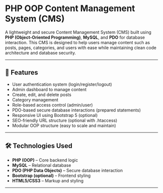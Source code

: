 # PHP OOP Content Management System (CMS)

A lightweight and secure Content Management System (CMS) built using **PHP (Object-Oriented Programming)**, **MySQL**, and **PDO** for database interaction. This CMS is designed to help users manage content such as posts, pages, categories, and users with ease while maintaining clean code architecture and database security.

---

## 🚀 Features

- User authentication system (login/register/logout)
- Admin dashboard to manage content
- Create, edit, and delete posts
- Category management
- Role-based access control (admin/user)
- PDO-based secure database interactions (prepared statements)
- Responsive UI using Bootstrap 5 (optional)
- SEO-friendly URL structure (optional with .htaccess)
- Modular OOP structure (easy to scale and maintain)

---

## 🛠️ Technologies Used

- **PHP (OOP)** – Core backend logic
- **MySQL** – Relational database
- **PDO (PHP Data Objects)** – Secure database interaction
- **Bootstrap (optional)** – Frontend styling
- **HTML5/CSS3** – Markup and styling

---
